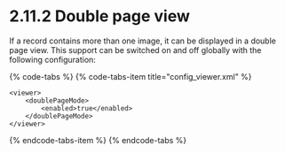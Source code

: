 # 2.11.2 Double page view

If a record contains more than one image, it can be displayed in a double page view. This support can be switched on and off globally with the following configuration:

{% code-tabs %}
{% code-tabs-item title="config\_viewer.xml" %}
```markup
<viewer>
    <doublePageMode>
        <enabled>true</enabled>
    </doublePageMode>
</viewer>
```
{% endcode-tabs-item %}
{% endcode-tabs %}

